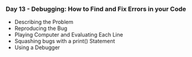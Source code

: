 ### Day 13 - Debugging: How to Find and Fix Errors in your Code

- Describing the Problem
- Reproducing the Bug
- Playing Computer and Evaluating Each Line
- Squashing bugs with a print() Statement
- Using a Debugger
